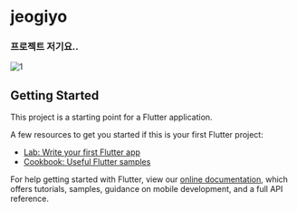 # jeogiyo

### 프로젝트 저기요..

![1](https://user-images.githubusercontent.com/41291493/108789713-2d595f80-75be-11eb-831c-35851f28ec9b.jpeg)

## Getting Started

This project is a starting point for a Flutter application.

A few resources to get you started if this is your first Flutter project:

- [Lab: Write your first Flutter app](https://flutter.dev/docs/get-started/codelab)
- [Cookbook: Useful Flutter samples](https://flutter.dev/docs/cookbook)

For help getting started with Flutter, view our
[online documentation](https://flutter.dev/docs), which offers tutorials,
samples, guidance on mobile development, and a full API reference.

